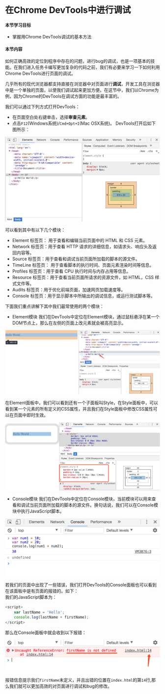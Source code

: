 # 在Chrome DevTools中进行调试

#### 本节学习目标

* 掌握用Chrome DevTools调试的基本方法

#### 本节内容

如何正确高效的定位到程序中存在的问题，进行bug的调试，也是一项基本的技能。在我们进入任务卡编写更加复杂的代码之前，我们有必要来学习一下如何利用Chrome DevTools进行页面的调试。

几乎所有的现代浏览器都支持直接在浏览器中对页面进行**调试**，开发工具在浏览器中是一个单独的页面，以使我们调试起来更加方便。在这节中，我们以Chrome为例，因为Chrome的DevTools在调试方面的功能是最丰富的。

我们可以通过下列方式打开DevTools：

* 在页面空白处右键单击，选择**审查元素**。
* 点击`F12`\(Windows系统\)/`Cmd+Opt+I`\(Mac OSX系统\)。
  DevTools打开后如下图所示：

![](/assets/devtools1.png)

可以看到其中有以下几个模块：

* Element 标签页： 用于查看和编辑当前页面中的 HTML 和 CSS 元素。
* Network 标签页：用于查看 HTTP 请求的详细信息，如请求头、响应头及返回内容等。
* Source 标签页：用于查看和调试当前页面所加载的脚本的源文件。
* TimeLine 标签页： 用于查看脚本的执行时间、页面元素渲染时间等信息。
* Profiles 标签页：用于查看 CPU 执行时间与内存占用等信息。
* Resource 标签页：用于查看当前页面所请求的资源文件，如 HTML，CSS 样式文件等。
* Audits 标签页：用于优化前端页面，加速网页加载速度等。
* Console 标签页：用于显示脚本中所输出的调试信息，或运行测试脚本等。

下面我们重点讲解下其中我们最常使用的两个模块：

* Element模块
  我们在DevTools中定位在Element模块，通过鼠标悬浮在某一个DOM节点上，那么在左侧的页面上改元素就会被高亮显示。

![](/assets/devtools2.png)

在Element面板中，我们可以看到还有一个子面板叫Style，在Style面板中，可以看到某一个元素的所有定义的CSS属性，并且我们在Style面板中修改CSS属性可以在页面中即时生效。

![](/assets/devtools3.png)

* Console模块
  我们在DevTools中定位在Console模块，当前模块可以用来查看和调试当前页面所加载的脚本的源文件。换句话说，我们可以在Console模块中执行JavaScript脚本。

![](/assets/devtools4.png)

若我们的页面中出现了一些错误，我们打开DevTools的Console面板也可以看到在该面板中是有页面的报错的。如下：  
我们的JavaScript脚本为：

```JavaScript
<script>
    var lastName = 'Hello';
    console.log(lastName + firstName);
</script>
```

那么在Console面板中就会收到以下报错：

![](/assets/devtools5.png)

报错信息提示我们`firstName`未定义，并且出错的位置在`index.html`的第`14`行,那么我们就可以更加高效的对页面进行调试和bug的修改。

